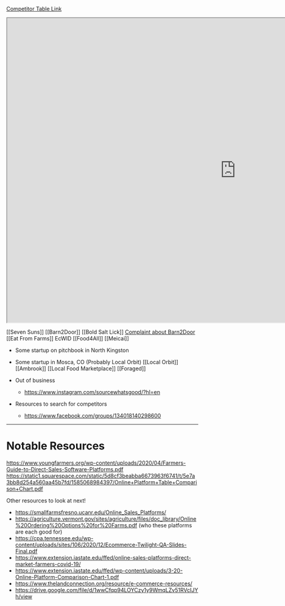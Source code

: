[Competitor Table Link](https://docs.google.com/spreadsheets/d/18ldRHeu0r6GMPUvZECnZtch3S8awr0LfwKN9ceS7anI/edit?usp=sharing)
<iframe src="https://docs.google.com/spreadsheets/d/18ldRHeu0r6GMPUvZECnZtch3S8awr0LfwKN9ceS7anI/edit?usp=sharing" width="1200" height="800"></iframe>

[[Seven Suns]]
[[Barn2Door]]
[[Bold Salt Lick]]
[Complaint about Barn2Door](https://www.facebook.com/groups/134018140298600/posts/1448269525540115/)
[[Eat From Farms]]
EcWID
[[Food4All]]
[[Meicai]]
* Some startup on pitchbook in North Kingston
* Some startup in Mosca, CO (Probably Local Orbit)
[[Local Orbit]]
[[Ambrook]]
[[Local Food Marketplace]]
[[Foraged]]

* Out of business
	* https://www.instagram.com/sourcewhatsgood/?hl=en

* Resources to search for competitors
	* https://www.facebook.com/groups/134018140298600

---
# Notable Resources
https://www.youngfarmers.org/wp-content/uploads/2020/04/Farmers-Guide-to-Direct-Sales-Software-Platforms.pdf
https://static1.squarespace.com/static/5d8cf3beabba6673963f6741/t/5e7a3bb8d254a560aa45b7fd/1585068984397/Online+Platform+Table+Comparison+Chart.pdf

Other resources to look at next!
* https://smallfarmsfresno.ucanr.edu/Online_Sales_Platforms/
* https://agriculture.vermont.gov/sites/agriculture/files/doc_library/Online%20Ordering%20Options%20for%20Farms.pdf (who these platforms are each good for)
* https://cpa.tennessee.edu/wp-content/uploads/sites/106/2020/12/Ecommerce-Twilight-QA-Slides-Final.pdf
* https://www.extension.iastate.edu/ffed/online-sales-platforms-direct-market-farmers-covid-19/
* https://www.extension.iastate.edu/ffed/wp-content/uploads/3-20-Online-Platform-Comparison-Chart-1.pdf
* https://www.thelandconnection.org/resource/e-commerce-resources/
* https://drive.google.com/file/d/1wwCfqp94LOYCzy1y9WmqLZv51RVcIJYh/view